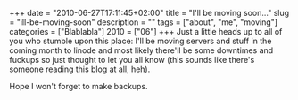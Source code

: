 +++
date = "2010-06-27T17:11:45+02:00"
title = "I'll be moving soon..."
slug = "ill-be-moving-soon"
description = ""
tags = ["about", "me", "moving"]
categories = ["Blablabla"]
2010 = ["06"]
+++
Just a little heads up to all of you who stumble upon this place: I'll be moving servers and stuff in the coming month to linode and most likely there'll be some downtimes and fuckups so just thought to let you all know (this sounds like there's someone reading this blog at all, heh).

Hope I won't forget to make backups.

